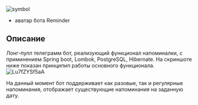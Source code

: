 ![symbol](https://user-images.githubusercontent.com/90979711/150548720-12608103-c91f-4500-b592-a6f6e2fb846f.jpg) 
* аватар бота Reminder

## Описание

Лонг-пулл телеграмм бот, реализующий функционал напоминалки, с
приминением Spring boot, Lombok, PostgreSQL, Hibernate.
На скриншоте ниже показан принципип работы основного функционала.
![Lu7fZYSf5aA](https://user-images.githubusercontent.com/90979711/155952592-60213cbe-5535-4708-a04c-d864095ca329.jpg)



На данный момент бот поддерживает как разовые, так и регулярные напоминания, отображает существующие напоминания на заданную дату.
